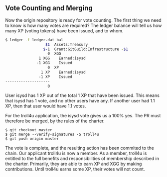 ## Vote Counting and Merging

Now the origin repository is ready for vote counting. The first thing we need to know is how many votes are required? The ledger balance will tell us how many XP (voting tokens) have been issued, and to whom.

```sh
$ ledger -f ledger.dat bal
                  $1  Assets:Treasury
                 $-1  Grant:GitGuild:Infrastructure -$1
                   0  XGG
               1 XGG    Earned:isysd
              -1 XGG    Issued
                   0  XP
                1 XP    Earned:isysd
               -1 XP    Issued
--------------------
                   0
```

User isysd has 1 XP out of the total 1 XP that have been issued. This means that isysd has 1 vote, and no other users have any. If another user had 1.1 XP, then that user would have 1.1 votes.

For the troll4u application, the isysd vote gives us a 100% yes. The PR must therefore be merged, by the rules of the charter.

```
$ git checkout master
$ git merge --verify-signatures -S troll4u
$ git push origin master
```

The vote is complete, and the resulting action has been commited to the chain. Our applicant troll4u is now a member. As a member, troll4u is entitled to the full benefits and responsibilities of membership described in the charter. Primarily, they are able to earn XP and XGG by making contributions. Until troll4u earns some XP, their votes will not count.
